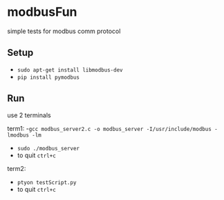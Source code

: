 # modbusFun
simple tests for modbus comm protocol

## Setup
- `sudo apt-get install libmodbus-dev`
- `pip install pymodbus`

## Run
use 2 terminals

term1: 
 -`gcc modbus_server2.c -o modbus_server -I/usr/include/modbus -lmodbus -lm`
 - `sudo ./modbus_server`
 - to quit `ctrl+c`
  
term2: 
- `ptyon testScript.py`
- to quit `ctrl+c`

